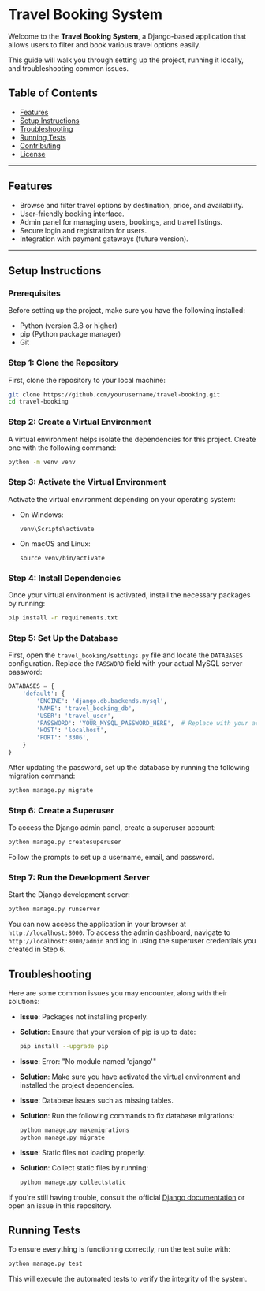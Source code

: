 # Travel Booking System

Welcome to the **Travel Booking System**, a Django-based application that allows users to filter and book various travel options easily.

This guide will walk you through setting up the project, running it locally, and troubleshooting common issues.

## Table of Contents
- [Features](#features)
- [Setup Instructions](#setup-instructions)
- [Troubleshooting](#troubleshooting)
- [Running Tests](#running-tests)
- [Contributing](#contributing)
- [License](#license)

---

## Features
- Browse and filter travel options by destination, price, and availability.
- User-friendly booking interface.
- Admin panel for managing users, bookings, and travel listings.
- Secure login and registration for users.
- Integration with payment gateways (future version).

---

## Setup Instructions

### Prerequisites
Before setting up the project, make sure you have the following installed:
- Python (version 3.8 or higher)
- pip (Python package manager)
- Git

### Step 1: Clone the Repository
First, clone the repository to your local machine:

```bash
git clone https://github.com/yourusername/travel-booking.git 
cd travel-booking
```

### Step 2: Create a Virtual Environment
A virtual environment helps isolate the dependencies for this project. Create one with the following command:

```bash
python -m venv venv
```

### Step 3: Activate the Virtual Environment
Activate the virtual environment depending on your operating system:

- On Windows:
  ```
  venv\Scripts\activate
  ```
- On macOS and Linux:
  ```
  source venv/bin/activate
  ```

### Step 4: Install Dependencies
Once your virtual environment is activated, install the necessary packages by running:

```bash
pip install -r requirements.txt
```

### Step 5: Set Up the Database
First, open the `travel_booking/settings.py` file and locate the `DATABASES` configuration. Replace the `PASSWORD` field with your actual MySQL server password:

```python
DATABASES = {
    'default': {
        'ENGINE': 'django.db.backends.mysql',
        'NAME': 'travel_booking_db',
        'USER': 'travel_user',
        'PASSWORD': 'YOUR_MYSQL_PASSWORD_HERE',  # Replace with your actual MySQL password
        'HOST': 'localhost',
        'PORT': '3306',
    }
}
```

After updating the password, set up the database by running the following migration command:
```bash
python manage.py migrate
```

### Step 6: Create a Superuser
To access the Django admin panel, create a superuser account:
```bash
python manage.py createsuperuser
```
Follow the prompts to set up a username, email, and password.

### Step 7: Run the Development Server
Start the Django development server:

```bash
python manage.py runserver
```
You can now access the application in your browser at `http://localhost:8000`.
To access the admin dashboard, navigate to `http://localhost:8000/admin` and log in using the superuser credentials you created in Step 6.

## Troubleshooting

Here are some common issues you may encounter, along with their solutions:

- **Issue**: Packages not installing properly.

 - **Solution**: Ensure that your version of pip is up to date:
    ```bash
    pip install --upgrade pip
    ```

- **Issue**: Error: "No module named 'django'"

 - **Solution**: Make sure you have activated the virtual environment and installed the project dependencies.

- **Issue**: Database issues such as missing tables.

 - **Solution**: Run the following commands to fix database migrations:
    ```bash
    python manage.py makemigrations
    python manage.py migrate
    ```

- **Issue**: Static files not loading properly.

 - **Solution**: Collect static files by running:
    ```bash
    python manage.py collectstatic
    ```

If you're still having trouble, consult the official [Django documentation](https://docs.djangoproject.com/en/5.1/) or open an issue in this repository.

## Running Tests

To ensure everything is functioning correctly, run the test suite with:
```bash
python manage.py test
```
This will execute the automated tests to verify the integrity of the system.